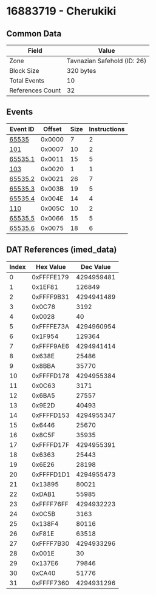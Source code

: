 # 16883719 - Cherukiki

## Common Data

| Field            | Value                       |
|------------------|-----------------------------|
| Zone             | Tavnazian Safehold (ID: 26) |
| Block Size       | 320 bytes                   |
| Total Events     | 10                          |
| References Count | 32                          |

## Events

| Event ID                | Offset   |   Size |   Instructions |
|-------------------------|----------|--------|----------------|
| [65535](./65535.md)     | 0x0000   |      7 |              2 |
| [101](./101.md)         | 0x0007   |     10 |              2 |
| [65535.1](./65535.1.md) | 0x0011   |     15 |              5 |
| [103](./103.md)         | 0x0020   |      1 |              1 |
| [65535.2](./65535.2.md) | 0x0021   |     26 |              7 |
| [65535.3](./65535.3.md) | 0x003B   |     19 |              5 |
| [65535.4](./65535.4.md) | 0x004E   |     14 |              4 |
| [110](./110.md)         | 0x005C   |     10 |              2 |
| [65535.5](./65535.5.md) | 0x0066   |     15 |              5 |
| [65535.6](./65535.6.md) | 0x0075   |     18 |              6 |

## DAT References (imed_data)

|   Index | Hex Value   |   Dec Value |
|---------|-------------|-------------|
|       0 | 0xFFFFE179  |  4294959481 |
|       1 | 0x1EF81     |      126849 |
|       2 | 0xFFFF9B31  |  4294941489 |
|       3 | 0x0C78      |        3192 |
|       4 | 0x0028      |          40 |
|       5 | 0xFFFFE73A  |  4294960954 |
|       6 | 0x1F954     |      129364 |
|       7 | 0xFFFF9AE6  |  4294941414 |
|       8 | 0x638E      |       25486 |
|       9 | 0x8BBA      |       35770 |
|      10 | 0xFFFFD178  |  4294955384 |
|      11 | 0x0C63      |        3171 |
|      12 | 0x6BA5      |       27557 |
|      13 | 0x9E2D      |       40493 |
|      14 | 0xFFFFD153  |  4294955347 |
|      15 | 0x6446      |       25670 |
|      16 | 0x8C5F      |       35935 |
|      17 | 0xFFFFD17F  |  4294955391 |
|      18 | 0x6363      |       25443 |
|      19 | 0x6E26      |       28198 |
|      20 | 0xFFFFD1D1  |  4294955473 |
|      21 | 0x13895     |       80021 |
|      22 | 0xDAB1      |       55985 |
|      23 | 0xFFFF76FF  |  4294932223 |
|      24 | 0x0C5B      |        3163 |
|      25 | 0x138F4     |       80116 |
|      26 | 0xF81E      |       63518 |
|      27 | 0xFFFF7B30  |  4294933296 |
|      28 | 0x001E      |          30 |
|      29 | 0x137E6     |       79846 |
|      30 | 0xCA40      |       51776 |
|      31 | 0xFFFF7360  |  4294931296 |
